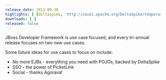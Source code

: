 ```yaml
---
release_date: 2013-09-30
highlights: [ [Deltaspike, 'http://cwiki.apache.org/DeltaSpike/temporary-documentation.html'], [PicketLink, 'http://www.jboss.org/picketlink'], [Agorava, 'http://agorava.org/' ] ]
downloads: [ ]
released: false
---
```


JBoss Developer Framework is use case focused, and every tri-annual release focuses on two new use cases.

Some future ideas for use cases to focus on include:

* No more EJBs - everything you need with POJOs, backed by DeltaSpike
* SSO - the power of PicketLink
* Social - thanks Agorava!
